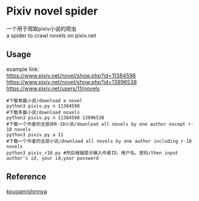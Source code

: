 # Pixiv novel spider
一个用于爬取pixiv小说的爬虫  
a spider to crawl novels on pixiv.net

## Usage
example link:   
https://www.pixiv.net/novel/show.php?id=11384598  
https://www.pixiv.net/novel/show.php?id=13896538  
https://www.pixiv.net/users/11/novels
```shell
#下载单篇小说/download a novel
python3 pixiv.py n 11384598
#下载多篇小说/download novels
python3 pixiv.py n 11384598 13896538
#下载一个作者的全部非R-18小说/download all novels by one author except r-18 novels
python3 pixiv.py a 11
#下载一个作者的全部小说/download all novels by one author including r-18 novels
python3 pixiv_r18.py #然后根据提示输入作者ID、用户名、密码/then input author's id, your id,your password
```

## Reference
[kougamishinnya](https://github.com/kougamishinnya/Pixiv_new_spider)

